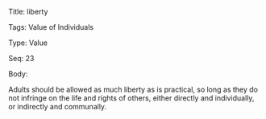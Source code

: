 Title:  liberty

Tags:   Value of Individuals

Type:   Value

Seq:    23

Body: 

Adults should be allowed as much liberty as is practical, so long as they do not infringe on the life and rights of others, either directly and individually, or indirectly and communally. 

